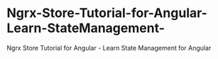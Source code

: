 # Ngrx-Store-Tutorial-for-Angular-Learn-StateManagement-
Ngrx Store Tutorial for Angular - Learn State Management for Angular
